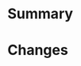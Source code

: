 # Summary

<!--
   Please give a short summary of the changes and mention any issues that this PR closes. 
   Make sure that the PR title adheres to the [Convention Commits spec](https://www.conventionalcommits.org/en/v1.0.0/).
-->

# Changes

<!-- Itemise the changes here. -->
